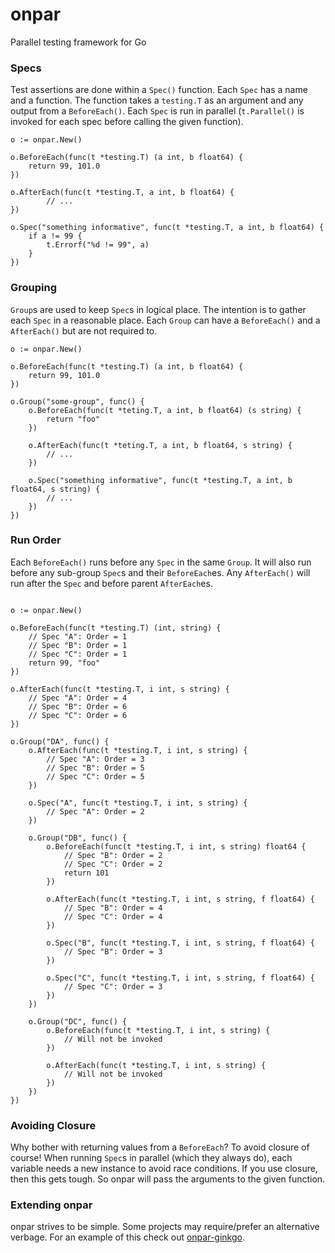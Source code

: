 # onpar
Parallel testing framework for Go

### Specs
Test assertions are done within a `Spec()` function. Each `Spec` has a name and a function. The function takes a `testing.T` as an argument and any output from a `BeforeEach()`. Each `Spec` is run in parallel (`t.Parallel()` is invoked for each spec before calling the given function).

```golang
o := onpar.New()

o.BeforeEach(func(t *testing.T) (a int, b float64) {
    return 99, 101.0
})

o.AfterEach(func(t *testing.T, a int, b float64) {
        // ...
})

o.Spec("something informative", func(t *testing.T, a int, b float64) {
    if a != 99 {
        t.Errorf("%d != 99", a)
    }
})
```

### Grouping
`Group`s are used to keep `Spec`s in logical place. The intention is to gather each `Spec` in a reasonable place. Each `Group` can have a `BeforeEach()` and a `AfterEach()` but are not required to.


```golang
o := onpar.New()

o.BeforeEach(func(t *testing.T) (a int, b float64) {
    return 99, 101.0
})

o.Group("some-group", func() {
    o.BeforeEach(func(t *teting.T, a int, b float64) (s string) {
        return "foo"
    })

    o.AfterEach(func(t *teting.T, a int, b float64, s string) {
        // ...
    })
    
    o.Spec("something informative", func(t *testing.T, a int, b float64, s string) {
        // ...
    })
})
```

### Run Order
Each `BeforeEach()` runs before any `Spec` in the same `Group`. It will also run before any sub-group `Spec`s and their `BeforeEach`es. Any `AfterEach()` will run after the `Spec` and before parent `AfterEach`es.

``` golang

o := onpar.New()

o.BeforeEach(func(t *testing.T) (int, string) {
    // Spec "A": Order = 1
    // Spec "B": Order = 1
    // Spec "C": Order = 1
    return 99, "foo"
})

o.AfterEach(func(t *testing.T, i int, s string) {
    // Spec "A": Order = 4
    // Spec "B": Order = 6
    // Spec "C": Order = 6
})

o.Group("DA", func() {
    o.AfterEach(func(t *testing.T, i int, s string) {
        // Spec "A": Order = 3
        // Spec "B": Order = 5
        // Spec "C": Order = 5
    })

    o.Spec("A", func(t *testing.T, i int, s string) {
        // Spec "A": Order = 2
    })

    o.Group("DB", func() {
        o.BeforeEach(func(t *testing.T, i int, s string) float64 {
            // Spec "B": Order = 2
            // Spec "C": Order = 2
            return 101
        })

        o.AfterEach(func(t *testing.T, i int, s string, f float64) {
            // Spec "B": Order = 4
            // Spec "C": Order = 4
        })

        o.Spec("B", func(t *testing.T, i int, s string, f float64) {
            // Spec "B": Order = 3
        })

        o.Spec("C", func(t *testing.T, i int, s string, f float64) {
            // Spec "C": Order = 3
        })
    })

    o.Group("DC", func() {
        o.BeforeEach(func(t *testing.T, i int, s string) {
            // Will not be invoked
        })

        o.AfterEach(func(t *testing.T, i int, s string) {
            // Will not be invoked
        })
    })
})

```

### Avoiding Closure
Why bother with returning values from a `BeforeEach`? To avoid closure of course! When running `Spec`s in parallel (which they always do), each variable needs a new instance to avoid race conditions. If you use closure, then this gets tough. So onpar will pass the arguments to the given function.

### Extending onpar
onpar strives to be simple. Some projects may require/prefer an alternative verbage. For an example of this check out [onpar-ginkgo](https://github.com/apoydence/onpar-ginkgo).
